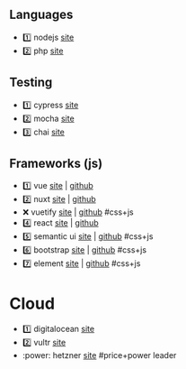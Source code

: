 ## Languages
- :one: nodejs [site](https://nodejs.org/en/)
- :two: php [site](http://php.net/)
## Testing
- :one: cypress [site](https://www.cypress.io/)
- :two: mocha [site](https://mochajs.org/)
- :three: chai [site](https://www.chaijs.com/)
## Frameworks (js)
- :one: vue [site](https://vuejs.org/) | [github](https://github.com/vuejs/vue)
- :two: nuxt [site](https://nuxtjs.org/) | [github](https://github.com/nuxt/nuxt.js)
- :x: vuetify [site](https://vuetifyjs.com) | [github](https://github.com/vuetifyjs/vuetify) #css+js 
- :four: react [site](https://reactjs.org/) | [github](https://github.com/facebook/react)
- :five: semantic ui [site](https://semantic-ui.com/) | [github](https://github.com/Semantic-Org/Semantic-UI) #css+js
- :six: bootstrap [site](https://getbootstrap.com/) | [github](https://github.com/twbs/bootstrap) #css+js 
- :seven: element [site](https://element.eleme.io/) | [github](https://element.eleme.io/) #css+js
# Cloud 
- :one: digitalocean [site](https://www.digitalocean.com/)
- :two: vultr [site](https://www.vultr.com/)
- :power: hetzner [site](https://www.hetzner.com/) #price+power leader
